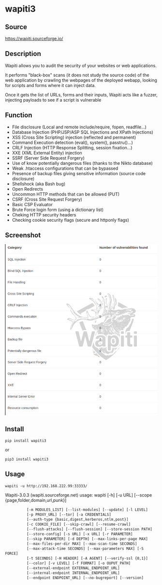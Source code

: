 # wapiti3

## Source
https://wapiti.sourceforge.io/

## Description

Wapiti allows you to audit the security of your websites or web applications.

It performs "black-box" scans (it does not study the source code) of the web application by crawling the webpages of the deployed webapp, looking for scripts and forms where it can inject data.

Once it gets the list of URLs, forms and their inputs, Wapiti acts like a fuzzer, injecting payloads to see if a script is vulnerable

## Function

- File disclosure (Local and remote include/require, fopen, readfile...)
- Database Injection (PHP/JSP/ASP SQL Injections and XPath Injections)
- XSS (Cross Site Scripting) injection (reflected and permanent)
- Command Execution detection (eval(), system(), passtru()...)
- CRLF Injection (HTTP Response Splitting, session fixation...)
- XXE (XML External Entity) injection
- SSRF (Server Side Request Forgery)
- Use of know potentially dangerous files (thanks to the Nikto database)
- Weak .htaccess configurations that can be bypassed
- Presence of backup files giving sensitive information (source code disclosure)
- Shellshock (aka Bash bug)
- Open Redirects
- Uncommon HTTP methods that can be allowed (PUT)
- CSRF (Cross Site Request Forgery)
- Basic CSP Evaluator
- Brute Force login form (using a dictionary list)
- Cheking HTTP security headers
- Checking cookie security flags (secure and httponly flags)

## Screenshot
![](/assets/Capture.PNG)

## Install
```
pip install wapiti3
```
or
```
pip3 install wapiti3
```

## Usage

```
wapiti -u http://192.168.222.99:33333/
```

Wapiti-3.0.3 (wapiti.sourceforge.net)
usage: wapiti [-h] [-u URL] [--scope {page,folder,domain,url,punk}]

              [-m MODULES_LIST] [--list-modules] [--update] [-l LEVEL]
              [-p PROXY_URL] [--tor] [-a CREDENTIALS]
              [--auth-type {basic,digest,kerberos,ntlm,post}]
              [-c COOKIE_FILE] [--skip-crawl] [--resume-crawl]
              [--flush-attacks] [--flush-session] [--store-session PATH]
              [--store-config] [-s URL] [-x URL] [-r PARAMETER]
              [--skip PARAMETER] [-d DEPTH] [--max-links-per-page MAX]
              [--max-files-per-dir MAX] [--max-scan-time SECONDS]
              [--max-attack-time SECONDS] [--max-parameters MAX] [-S FORCE]
              [-t SECONDS] [-H HEADER] [-A AGENT] [--verify-ssl {0,1}]
              [--color] [-v LEVEL] [-f FORMAT] [-o OUPUT_PATH]
              [--external-endpoint EXTERNAL_ENDPOINT_URL]
              [--internal-endpoint INTERNAL_ENDPOINT_URL]
              [--endpoint ENDPOINT_URL] [--no-bugreport] [--version]
              
              

